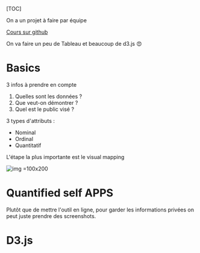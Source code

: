 [TOC]

On a un projet à faire par équipe

[Cours sur github](https://github.com/LyonDataViz/MOS5.5-Dataviz)

On va faire un peu de Tableau et beaucoup de d3.js 😍

# Basics

3 infos à prendre en compte

1. Quelles sont les données ?
2. Que veut-on démontrer ?
3. Quel est le public visé ?



3 types d'attributs :

* Nominal
* Ordinal
* Quantitatif



L'étape la plus importante est le visual mapping

![img =100x200](https://lh4.googleusercontent.com/gNUPtams5_ffVhdc_2INcwhFm-oDCmbYvEn1LLxbE4a2XEUWZ8J4iEpN2YRyORyMZH9woLxbicD3pgnFIzli7NcfoSkM7KZgwQaphRMXJhpT8SK3phGhSD9YQxpc7QrxqmZfmr1fsbE)



# Quantified self APPS

Plutôt que de mettre l'outil en ligne, pour garder les informations privées on peut juste prendre des screenshots.



# D3.js




